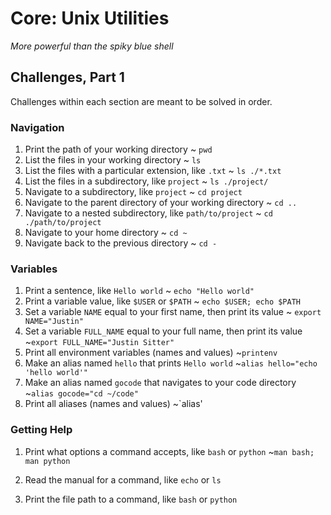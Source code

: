 # Core: Unix Utilities

_More powerful than the spiky blue shell_

## Challenges, Part 1

Challenges within each section are meant to be solved in order.

### Navigation

1.  Print the path of your working directory
    ~ `pwd`
1.  List the files in your working directory
    ~ `ls`
1.  List the files with a particular extension, like `.txt`
    ~ `ls ./*.txt`
1.  List the files in a subdirectory, like `project`
    ~ `ls ./project/`
1.  Navigate to a subdirectory, like `project`
    ~ `cd project`
1.  Navigate to the parent directory of your working directory
    ~ `cd ..`
1.  Navigate to a nested subdirectory, like `path/to/project`
    ~ `cd ./path/to/project`
1.  Navigate to your home directory
    ~ `cd ~`
1.  Navigate back to the previous directory
    ~ `cd -`

### Variables

1.  Print a sentence, like `Hello world`
    ~ `echo "Hello world"`
1.  Print a variable value, like `$USER` or `$PATH`
    ~ `echo $USER; echo $PATH`
1.  Set a variable `NAME` equal to your first name, then print its value
    ~ `export NAME="Justin"`
1.  Set a variable `FULL_NAME` equal to your full name, then print its value
    ~`export FULL_NAME="Justin Sitter"`
1.  Print all environment variables (names and values)
    ~`printenv`
1.  Make an alias named `hello` that prints `Hello world`
    ~`alias hello="echo 'hello world'"`
1.  Make an alias named `gocode` that navigates to your code directory
    ~`alias gocode="cd ~/code"`
1.  Print all aliases (names and values)
    ~`alias'

### Getting Help

1.  Print what options a command accepts, like `bash` or `python`
    ~`man bash; man python`
1.  Read the manual for a command, like `echo` or `ls`
    
1.  Print the file path to a command, like `bash` or `python`
